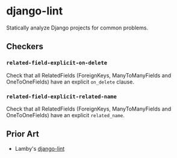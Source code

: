 django-lint
===========

Statically analyze Django projects for common problems.

## Checkers

### `related-field-explicit-on-delete`

Check that all RelatedFields (ForeignKeys, ManyToManyFields and OneToOneFields) have
an explicit `on_delete` clause.

### `related-field-explicit-related-name`

Check that all RelatedFields (ForeignKeys, ManyToManyFields and OneToOneFields) have
an explicit `related_name`.

## Prior Art

* Lamby's [django-lint](https://github.com/lamby/django-lint)
